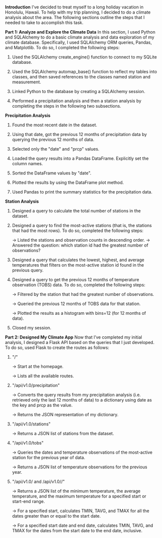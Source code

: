 **Introduction**
I've decided to treat myself to a long holiday vacation in Honolulu, Hawaii. To help with my trip planning, I decided to do a climate analysis about the area. The following sections outline the steps that I needed to take to accomplish this task.

**Part 1: Analyze and Explore the Climate Data**
In this section, I used Python and SQLAlchemy to do a basic climate analysis and data exploration of my climate database. Specifically, I used SQLAlchemy ORM queries, Pandas, and Matplotlib. To do so, I completed the following steps:
  
 1. Used the SQLAlchemy create_engine() function to connect to my SQLite database.
  
 2. Used the SQLAlchemy automap_base() function to reflect my tables into classes, and then saved references to the classes named station and measurement.
  
 3. Linked Python to the database by creating a SQLAlchemy session.
  
 4. Performed a precipitation analysis and then a station analysis by completing the steps in the following two subsections.

**Precipitation Analysis**
1. Found the most recent date in the dataset.

2. Using that date, got the previous 12 months of precipitation data by querying the previous 12 months of data.

3. Selected only the "date" and "prcp" values.

4. Loaded the query results into a Pandas DataFrame. Explicitly set the column names.

5. Sorted the DataFrame values by "date".

6. Plotted the results by using the DataFrame plot method.

7. Used Pandas to print the summary statistics for the precipitation data.

**Station Analysis**
1. Designed a query to calculate the total number of stations in the dataset.

2. Designed a query to find the most-active stations (that is, the stations that had the most rows). To do so, completed the following steps:

    -> Listed the stations and observation counts in descending order.
    -> Answered the question: which station id had the greatest number of observations?

3. Designed a query that calculates the lowest, highest, and average temperatures that filters on the most-active station id found in the previous query.

4. Designed a query to get the previous 12 months of temperature observation (TOBS) data. To do so, completed the following steps:

    -> Filtered by the station that had the greatest number of observations.

    -> Queried the previous 12 months of TOBS data for that station.

    -> Plotted the results as a histogram with bins=12 (for 12 months of data).

5. Closed my session.


**Part 2: Designed My Climate App**
Now that I’ve completed my initial analysis, I designed a Flask API based on the queries that I just developed. To do so, used Flask to create the routes as follows:

1. "/"

    -> Start at the homepage.
    
    -> Lists all the available routes.

2. "/api/v1.0/precipitation"

    -> Converts the query results from my precipitation analysis (i.e. retrieved only the last 12 months of data) to a dictionary using date as the key and prcp as the value.
    
    -> Returns the JSON representation of my dictionary.

3. "/api/v1.0/stations"

    -> Returns a JSON list of stations from the dataset.

4. "/api/v1.0/tobs"

    -> Queries the dates and temperature observations of the most-active station for the previous year of data.
    
    -> Returns a JSON list of temperature observations for the previous year.

5. "/api/v1.0/<start> and /api/v1.0/<start>/<end>"

    -> Returns a JSON list of the minimum temperature, the average temperature, and the maximum temperature for a specified start or start-end range.
    
    -> For a specified start, calculates TMIN, TAVG, and TMAX for all the dates greater than or equal to the start date.
    
    -> For a specified start date and end date, calculates TMIN, TAVG, and TMAX for the dates from the start date to the end date, inclusive.
